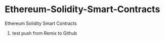 # Ethereum-Solidity-Smart-Contracts
Ethereum Solidity Smart Contracts
1) test push from Remix to Github